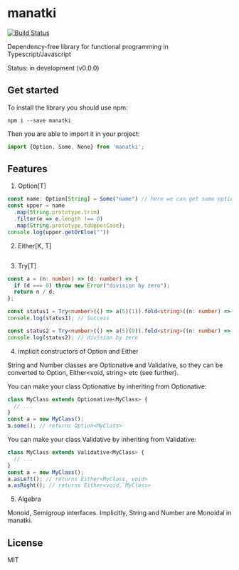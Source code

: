 # manatki

[![Build Status](https://travis-ci.org/eakarpov/manatki.svg?branch=master)](https://travis-ci.org/eakarpov/manatki)

Dependency-free library for functional programming in Typescript/Javascript

Status: in development (v0.0.0)

## Get started

To install the library you should use npm:

```
npm i --save manatki
```

Then you are able to import it in your project:

```typescript
import {Option, Some, None} from 'manatki';
```

## Features

1. Option[T]

```typescript
const name: Option[String] = Some("name") // here we can get some optional value from outside
const upper = name
  .map(String.prototype.trim)
  .filter(e => e.length !== 0)
  .map(String.prototype.toUpperCase);
console.log(upper.getOrElse(""))
```

2. Either[K, T]

```typescript

```

3. Try[T]

```typescript
const a = (n: number) => (d: number) => {
  if (d === 0) throw new Error("division by zero");
  return n / d;
};

const status1 = Try<number>(() => a(5)(1)).fold<string>((n: number) => "Success", (e: Error) => e.message);
console.log(status1); // Success

const status2 = Try<number>(() => a(5)(0)).fold<string>((n: number) => "Success", (e: Error) => e.message);
console.log(status2); // division by zero
```

4. implicit constructors of Option and Either

String and Number classes are Optionative and Validative, so they can be converted to Option<string>, Either<void, string> etc (see further).

You can make your class Optionative by inheriting from Optionative<T>:

```typescript
class MyClass extends Optionative<MyClass> {
  // ...
}
const a = new MyClass();
a.some(); // returns Option<MyClass>
```

You can make your class Validative by inheriting from Validative<T>:

```typescript
class MyClass extends Validative<MyClass> {
  // ...
}
const a = new MyClass();
a.asLeft(); // returns Either<MyClass, void>
a.asRight(); // returns Either<void, MyClass>
```

5. Algebra

Monoid, Semigroup interfaces. Implicitly, String and Number are Monoidal in manatki.


## License

MIT

